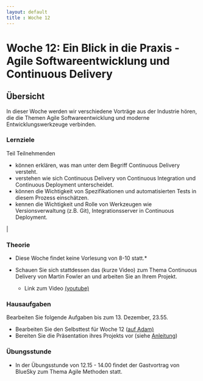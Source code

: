 ```yaml
---
layout: default
title : Woche 12
---
```


# Woche 12: Ein Blick in die Praxis - Agile Softwareentwicklung und Continuous Delivery

## Übersicht 

In dieser Woche werden wir verschiedene Vorträge aus der Industrie hören, die die Themen Agile Softwareentwicklung
und moderne Entwicklungswerkzeuge verbinden.

### Lernziele

Teil Teilnehmenden
- können erklären, was man unter dem Begriff Continuous Delivery versteht.
- verstehen wie sich Continuous Delivery von Continuous Integration und Continuous Deployment unterscheidet.
- können die Wichtigkeit von Spezifikationen und automatisierten Tests in diesem Prozess einschätzen.
- kennen die Wichtigkeit und Rolle von Werkzeugen wie Versionsverwaltung (z.B. Git), Integrationsserver in Continuous Deployment.

|
### Theorie
* Diese Woche findet keine Vorlesung von 8-10 statt.*

* Schauen Sie sich stattdessen das (kurze Video) zum Thema Continuous Delivery von Martin Fowler an und arbeiten Sie an Ihrem Projekt.
    * Link zum Video [(youtube)](https://www.youtube.com/watch?v=aoMfbgF2D_4)

### Hausaufgaben 

Bearbeiten Sie folgende Aufgaben bis zum 13. Dezember, 23.55.
- Bearbeiten Sie den Selbsttest für Woche 12 ([auf Adam)](https://adam.unibas.ch/goto_adam_tst_1503702.html)
- Bereiten Sie die Präsentation ihres Projekts vor (siehe [Anleitung](/project/step4/exercise))

### Übungsstunde

* In der Übungsstunde von 12.15 - 14.00 findet der Gastvortrag von BlueSky zum Thema Agile Methoden statt. 